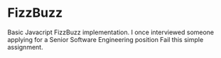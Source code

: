 # FizzBuzz
Basic Javacript FizzBuzz implementation. I once interviewed someone applying for a Senior Software Engineering position Fail this simple assignment. 
